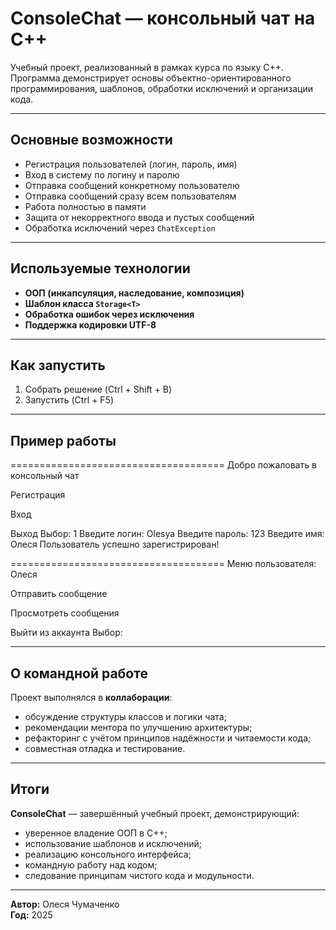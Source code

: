 # ConsoleChat — консольный чат на C++

Учебный проект, реализованный в рамках курса по языку C++.  
Программа демонстрирует основы объектно-ориентированного программирования, шаблонов, обработки исключений и организации кода.

---

## Основные возможности

- Регистрация пользователей (логин, пароль, имя)
- Вход в систему по логину и паролю
- Отправка сообщений конкретному пользователю
- Отправка сообщений сразу всем пользователям
- Работа полностью в памяти
- Защита от некорректного ввода и пустых сообщений
- Обработка исключений через `ChatException`

---

## Используемые технологии

- **ООП (инкапсуляция, наследование, композиция)**
- **Шаблон класса `Storage<T>`**
- **Обработка ошибок через исключения**
- **Поддержка кодировки UTF-8**

---

## Как запустить

1. Собрать решение (Ctrl + Shift + B)  
2. Запустить (Ctrl + F5)

---

##  Пример работы


=====================================
Добро пожаловать в консольный чат

Регистрация

Вход

Выход
Выбор: 1
Введите логин: Olesya
Введите пароль: 123
Введите имя: Олеся
Пользователь успешно зарегистрирован!

=====================================
Меню пользователя: Олеся

Отправить сообщение

Просмотреть сообщения

Выйти из аккаунта
Выбор:


---

## О командной работе

Проект выполнялся в **коллаборации**:

- обсуждение структуры классов и логики чата;  
- рекомендации ментора по улучшению архитектуры;  
- рефакторинг с учётом принципов надёжности и читаемости кода;  
- совместная отладка и тестирование.

---

## Итоги

**ConsoleChat** — завершённый учебный проект, демонстрирующий:

- уверенное владение ООП в C++;  
- использование шаблонов и исключений;  
- реализацию консольного интерфейса;  
- командную работу над кодом;  
- следование принципам чистого кода и модульности.

---

 **Автор:** Олеся Чумаченко  
 **Год:** 2025  
